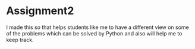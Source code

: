 # Assignment2
I made this so that helps students like me to have a different view on some of the problems which can be solved by Python and also will help me to keep track.
